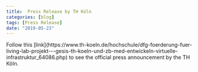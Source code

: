```yaml
---
title:  Press Release by TH Köln
categories: [blog]
tags: [Press Release]
date: "2019-05-23"
---
```

<p>
Follow this [link](https://www.th-koeln.de/hochschule/dfg-foerderung-fuer-living-lab-projekt---gesis-th-koeln-und-zb-med-entwickeln-virtuelle-infrastruktur_64086.php) to see the official press announcement by the TH Köln.
</p>